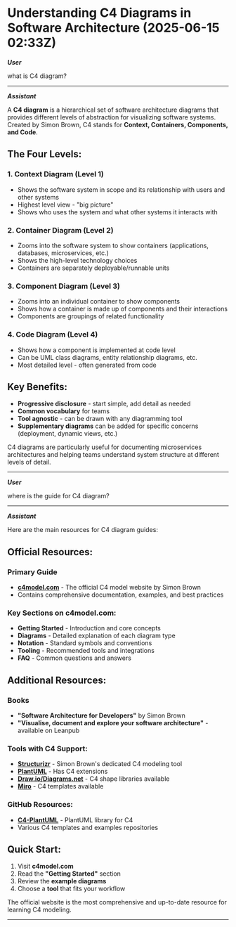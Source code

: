 <!-- Generated by SpecStory -->

# Understanding C4 Diagrams in Software Architecture (2025-06-15 02:33Z)

_**User**_

what is C4 diagram?

---

_**Assistant**_

A **C4 diagram** is a hierarchical set of software architecture diagrams that provides different levels of abstraction for visualizing software systems. Created by Simon Brown, C4 stands for **Context, Containers, Components, and Code**.

## The Four Levels:

### 1. **Context Diagram (Level 1)**
- Shows the software system in scope and its relationship with users and other systems
- Highest level view - "big picture"
- Shows who uses the system and what other systems it interacts with

### 2. **Container Diagram (Level 2)**
- Zooms into the software system to show containers (applications, databases, microservices, etc.)
- Shows the high-level technology choices
- Containers are separately deployable/runnable units

### 3. **Component Diagram (Level 3)**
- Zooms into an individual container to show components
- Shows how a container is made up of components and their interactions
- Components are groupings of related functionality

### 4. **Code Diagram (Level 4)**
- Shows how a component is implemented at code level
- Can be UML class diagrams, entity relationship diagrams, etc.
- Most detailed level - often generated from code

## Key Benefits:
- **Progressive disclosure** - start simple, add detail as needed
- **Common vocabulary** for teams
- **Tool agnostic** - can be drawn with any diagramming tool
- **Supplementary diagrams** can be added for specific concerns (deployment, dynamic views, etc.)

C4 diagrams are particularly useful for documenting microservices architectures and helping teams understand system structure at different levels of detail.

---

_**User**_

where is the guide for C4 diagram?

---

_**Assistant**_

Here are the main resources for C4 diagram guides:

## Official Resources:

### **Primary Guide**
- **[c4model.com](https://c4model.com/)** - The official C4 model website by Simon Brown
- Contains comprehensive documentation, examples, and best practices

### **Key Sections on c4model.com:**
- **Getting Started** - Introduction and core concepts
- **Diagrams** - Detailed explanation of each diagram type
- **Notation** - Standard symbols and conventions
- **Tooling** - Recommended tools and integrations
- **FAQ** - Common questions and answers

## Additional Resources:

### **Books**
- **"Software Architecture for Developers"** by Simon Brown
- **"Visualise, document and explore your software architecture"** - available on Leanpub

### **Tools with C4 Support:**
- **[Structurizr](https://structurizr.com/)** - Simon Brown's dedicated C4 modeling tool
- **[PlantUML](https://plantuml.com/)** - Has C4 extensions
- **[Draw.io/Diagrams.net](https://app.diagrams.net/)** - C4 shape libraries available
- **[Miro](https://miro.com/)** - C4 templates available

### **GitHub Resources:**
- **[C4-PlantUML](https://github.com/plantuml-stdlib/C4-PlantUML)** - PlantUML library for C4
- Various C4 templates and examples repositories

## Quick Start:
1. Visit **c4model.com**
2. Read the **"Getting Started"** section
3. Review the **example diagrams**
4. Choose a **tool** that fits your workflow

The official website is the most comprehensive and up-to-date resource for learning C4 modeling.

---

